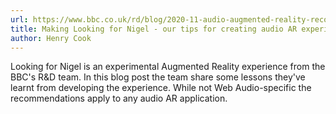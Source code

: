 ```yaml
---
url: https://www.bbc.co.uk/rd/blog/2020-11-audio-augmented-reality-recommendations-guide
title: Making Looking for Nigel - our tips for creating audio AR experiences
author: Henry Cook
---
```


Looking for Nigel is an experimental Augmented Reality experience from the BBC's R&D team. In this blog post the team share some lessons they've learnt from developing the experience. While not Web Audio-specific the recommendations apply to any audio AR application.
